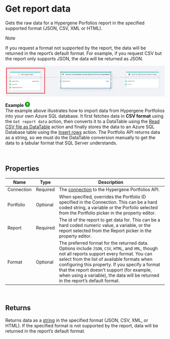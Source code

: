 # Get report data

Gets the raw data for a Hypergene Porfolios report in the specified supported format (JSON, CSV, XML or HTML).

> [!NOTE]
> If you request a format not supported by the report, the data will be returned in the report’s default format. For example, if you request CSV but the report only supports JSON, the data will be returned as JSON.

![img](/images/flow/portfolio-get-report-data.png)  

**Example** ![img](../../../../images/strz.jpg)  
The example above illustrates how to import data from Hypergene Portfolios into your own Azure SQL database. It first fetches data in **CSV format** using the `Get report data` action, then converts it to a DataTable using the [Read CSV file as DataTable](../csv/read-csv-file-as-datatable.md) action and finally stores the data to an Azure SQL Database table using the [Insert rows](../sql-server/insert-data.md) action. The Portfolio API returns data as a string, so we must do the DataTable conversion manually to get the data to a tabular format that SQL Server understands.

<br/>

## Properties
| Name              |  Type             | Description                      |
|-------------------|-------------------|----------------------------------|
| Connection        | Required          | The [connection](./connection.md) to the Hypergene Portfolios API. |
| Portfolio         | Optional          | When specified, overrides the Portfolio ID specified in the Connection. This can be a hard coded string, a variable or the Porfolio selected from the Portfolio picker in the property editor.  |
| Report            | Required          | The id of the report to get data for. This can be a hard coded numeric value, a variable, or the report selected from the Report picker in the property editor. |
| Format            | Optional          | The preferred format for the returned data. Options include `JSON`, `CSV`, `HTML`, and `XML`, though not all reports support every format. You can select from the list of available formats when configuring this property. If you specify a format that the report doesn’t support (for example, when using a variable), the data will be returned in the report’s default format. |

<br/>

## Returns
Returns data as a [string](https://learn.microsoft.com/en-us/dotnet/api/system.string) in the specified format (JSON, CSV, XML, or HTML). If the specified format is not supported by the report, data will be returned in the report’s default format.  
